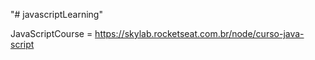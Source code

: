 "# javascriptLearning" 

JavaScriptCourse = https://skylab.rocketseat.com.br/node/curso-java-script
